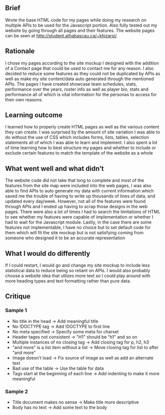 ## Brief
Wrote the base HTML code for my pages while doing my research on multiple APIs to be used for the Javascript portion. Also fully tested out my website by going through all pages and their features. The website pages can be seen at http://student.athabascau.ca/~khizarsi/

## Rationale
I chose my pages according to the site mockup I designed with the addition of a Contact page that could be used to contact me for any reason. I also decided to reduce some features as they could not be duplicated by APIs as well as make my site content/data auto generated through the mentioned APIs. The pages I have created showcase team schedules, stats, performance over the years, roster info as well as player bio, stats and performance all of which is vital information for the personas to access for their own reasons.

## Learning outcome
I learned how to properly create HTML pages as well as the various content they can create. I was surprised by the amount of site variation I was able to do without the use of CSS which includes forms, lists, tables, selection statements all of which I was able to learn and implement. I also spent a lot of time learning how to best structure my pages and whether to include or exclude certain features to match the template of the website as a whole

## What went well and what didn’t
The website code did not take that long to complete and most of the features from the site map were included into the web pages, I was also able to find APIs to auto generate my data with current information which saved me the trouble of having to write up thousands of lines of data, and updated every day/week. However, not all of the features were found through APIs and I ended up having to scrap those designs in the web pages. There were also a lot of times I had to search the limitations of HTML to see whether my features were capable of implementation or whether I had to wait for the Javascript module. Lastly, in the case there are some features not implementable, I have no choice but to set default code for them which will fit the site mockup but is not satisfying coming from someone who designed it to be an accurate representation

## What I would do differently
If I could restart, I would go and change my site mockup to include less statistical data to reduce being so reliant on APIs. I would also probably choose a website idea that utlizes more text so I could play around with more heading types and text formatting rather than pure data. 

## Critique
### Sample 1
- No title in the head -> Add meaningful title
- No !DOCTYPE tag -> Add !DOCTYPE to first line
- No meta specified -> Specify some meta for charset
- Header tages not consistent -> "H1" should be "h1" and so on
- Multiple instances of no closing tag -> Add closing tag for p, h2, h3
- "and more" is a list item without a list -> Move closing tag for list to after "and more"
- Image doesn't load -> Fix source of image as well as add an alternate text
- Bad use of the table -> Use the table for data
- Tags start at the beginning of each line -> Add indenting to make it more meaningful

### Sample 2
- Title document makes no sense -> Make title more descriptive
- Body has no text -> Add some text to the body